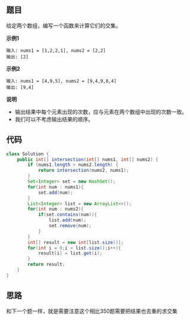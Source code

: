 ## 题目
给定两个数组，编写一个函数来计算它们的交集。

**示例1**
```
输入: nums1 = [1,2,2,1], nums2 = [2,2]
输出: [2]
```

**示例2**
```
输入: nums1 = [4,9,5], nums2 = [9,4,9,8,4]
输出: [9,4]
```

**说明**
* 输出结果中每个元素出现的次数，应与元素在两个数组中出现的次数一致。
* 我们可以不考虑输出结果的顺序。

## 代码
```JAVA
class Solution {
    public int[] intersection(int[] nums1, int[] nums2) {
        if (nums1.length > nums2.length) {
            return intersection(nums2, nums1);
        }
        Set<Integer> set = new HashSet();
        for(int num : nums1){
            set.add(num);
        }
        List<Integer> list = new ArrayList<>();
        for(int num : nums2){
            if(set.contains(num)){
                list.add(num);
                set.remove(num);
            }
        }
        int[] result = new int[list.size()];
        for(int i = 0;i < list.size();i++){
            result[i] = list.get(i);
        }
        return result;
    }
}
```

## 思路

和下一个题一样，就是需要注意这个相比350题需要把结果也去重的求交集

